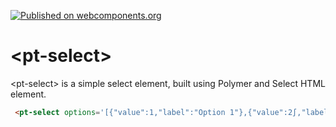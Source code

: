 [![Published on webcomponents.org](https://img.shields.io/badge/webcomponents.org-published-blue.svg)](https://www.webcomponents.org/element/plustteam/pt-select)
# <pt-select\>

<pt-select\> is a simple select element, built using Polymer and Select HTML element.

<!---
```
<custom-element-demo>
  <template>
    <script src="../webcomponentsjs/webcomponents-lite.js"></script>
    <link rel="import" href="pt-select.html">
    <style>
    </style>
    <next-code-block></next-code-block>
  </template>
</custom-element-demo>
```
-->
```html
 <pt-select options='[{"value":1,"label":"Option 1"},{"value":2∫,"label":"Option 2"},{"value":3,"label":"Option 3"}]' value="{{selectedValue}}" placeholder="Select One" path-to-value="value" path-to-label="label"></pt-select>
```